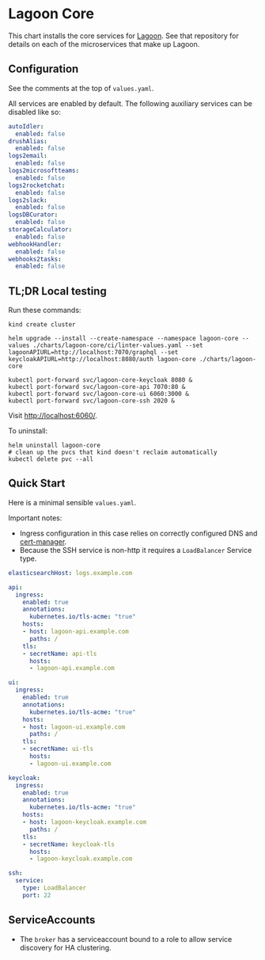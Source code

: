 # Lagoon Core

This chart installs the core services for [Lagoon](https://github.com/amazeeio/lagoon/). See that repository for details on each of the microservices that make up Lagoon.

## Configuration

See the comments at the top of `values.yaml`.

All services are enabled by default. The following auxiliary services can be disabled like so:

```yaml
autoIdler:
  enabled: false
drushAlias:
  enabled: false
logs2email:
  enabled: false
logs2microsoftteams:
  enabled: false
logs2rocketchat:
  enabled: false
logs2slack:
  enabled: false
logsDBCurator:
  enabled: false
storageCalculator:
  enabled: false
webhookHandler:
  enabled: false
webhooks2tasks:
  enabled: false
```

## TL;DR Local testing

Run these commands:

```
kind create cluster

helm upgrade --install --create-namespace --namespace lagoon-core --values ./charts/lagoon-core/ci/linter-values.yaml --set lagoonAPIURL=http://localhost:7070/graphql --set keycloakAPIURL=http://localhost:8080/auth lagoon-core ./charts/lagoon-core

kubectl port-forward svc/lagoon-core-keycloak 8080 &
kubectl port-forward svc/lagoon-core-api 7070:80 &
kubectl port-forward svc/lagoon-core-ui 6060:3000 &
kubectl port-forward svc/lagoon-core-ssh 2020 &
```

Visit [http://localhost:6060/](http://localhost:6060/).

To uninstall:
```
helm uninstall lagoon-core
# clean up the pvcs that kind doesn't reclaim automatically
kubectl delete pvc --all
```

## Quick Start

Here is a minimal sensible `values.yaml`.

Important notes:

* Ingress configuration in this case relies on correctly configured DNS and [cert-manager](https://cert-manager.io/docs/usage/ingress/).
* Because the SSH service is non-http it requires a `LoadBalancer` Service type.

```yaml
elasticsearchHost: logs.example.com

api:
  ingress:
    enabled: true
    annotations:
      kubernetes.io/tls-acme: "true"
    hosts:
    - host: lagoon-api.example.com
      paths: /
    tls:
    - secretName: api-tls
      hosts:
      - lagoon-api.example.com

ui:
  ingress:
    enabled: true
    annotations:
      kubernetes.io/tls-acme: "true"
    hosts:
    - host: lagoon-ui.example.com
      paths: /
    tls:
    - secretName: ui-tls
      hosts:
      - lagoon-ui.example.com

keycloak:
  ingress:
    enabled: true
    annotations:
      kubernetes.io/tls-acme: "true"
    hosts:
    - host: lagoon-keycloak.example.com
      paths: /
    tls:
    - secretName: keycloak-tls
      hosts:
      - lagoon-keycloak.example.com

ssh:
  service:
    type: LoadBalancer
    port: 22
```

## ServiceAccounts

* The `broker` has a serviceaccount bound to a role to allow service discovery for HA clustering.
